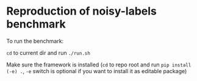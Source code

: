 # Reproduction of noisy-labels benchmark

To run the benchmark:

`cd` to current dir and run `./run.sh`

Make sure the framework is installed (`cd` to repo root and run `pip install (-e) .`, `-e` switch is optional if you want to install it as editable package)